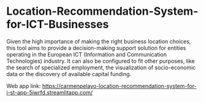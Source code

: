 # Location-Recommendation-System-for-ICT-Businesses
Given the high importance of making the right business location choices, this tool aims to provide a decision-making support solution for entities operating in the European ICT (Information and Communication Technologies) industry. It can also be configured to fit other purposes, like the search of specialized employment, the visualization of socio-economic data or the discovery of available capital funding.

Web app link: https://carmenpelayo-location-recommendation-system-for-i-st-app-5iwrfd.streamlitapp.com/
